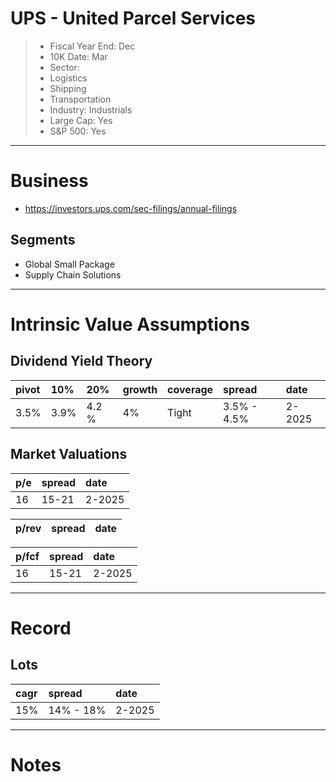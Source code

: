 # UPS - United Parcel Services

>- Fiscal Year End: Dec  
>- 10K Date:  Mar 
>- Sector: 
>  - Logistics
>  - Shipping
>  - Transportation
>- Industry: Industrials
>- Large Cap: Yes 
>- S&P 500: Yes 

---

# Business
- https://investors.ups.com/sec-filings/annual-filings

## Segments
- Global Small Package
- Supply Chain Solutions

---

# Intrinsic Value Assumptions
## Dividend Yield Theory
| pivot | 10%  | 20%   | growth | coverage | spread      | date   |
|:------|:-----|:------|:-------|:---------|:------------|:-------|
| 3.5%  | 3.9% | 4.2 % | 4%     | Tight    | 3.5% - 4.5% | 2-2025 |


## Market Valuations
| p/e | spread | date    |
|:----|:-------|:--------|
| 16  | 15-21  | 2-2025  |



| p/rev | spread | date |
|:------|:-------|:-----|


| p/fcf | spread | date    |
|:------|:-------|:--------|
| 16    | 15-21  | 2-2025  |


---

# Record
## Lots
| cagr | spread    | date   |
|:-----|:----------|:-------|
| 15%  | 14% - 18% | 2-2025 |

---

# Notes 
